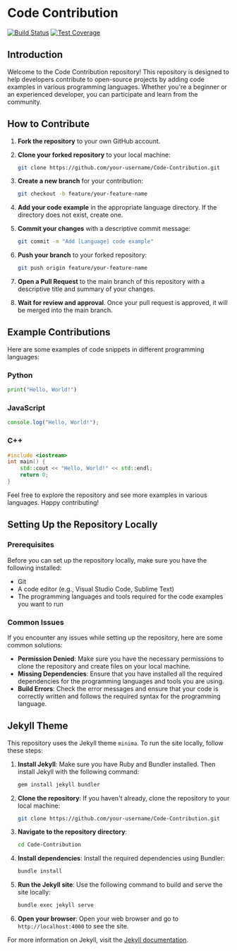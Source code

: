 # Code Contribution

[![Build Status](https://github.com/x0lg0n/Code-Contribution/workflows/CI/badge.svg)](https://github.com/x0lg0n/Code-Contribution/actions)
[![Test Coverage](https://img.shields.io/codecov/c/github/x0lg0n/Code-Contribution)](https://codecov.io/gh/x0lg0n/Code-Contribution)

## Introduction

Welcome to the Code Contribution repository! This repository is designed to help developers contribute to open-source projects by adding code examples in various programming languages. Whether you're a beginner or an experienced developer, you can participate and learn from the community.

## How to Contribute

1. **Fork the repository** to your own GitHub account.
2. **Clone your forked repository** to your local machine:

   ```bash
   git clone https://github.com/your-username/Code-Contribution.git
   ```

3. **Create a new branch** for your contribution:

   ```bash
   git checkout -b feature/your-feature-name
   ```

4. **Add your code example** in the appropriate language directory. If the directory does not exist, create one.

5. **Commit your changes** with a descriptive commit message:

   ```bash
   git commit -m "Add [Language] code example"
   ```

6. **Push your branch** to your forked repository:

   ```bash
   git push origin feature/your-feature-name
   ```

7. **Open a Pull Request** to the main branch of this repository with a descriptive title and summary of your changes.

8. **Wait for review and approval**. Once your pull request is approved, it will be merged into the main branch.

## Example Contributions

Here are some examples of code snippets in different programming languages:

### Python

```python
print("Hello, World!")
```

### JavaScript

```javascript
console.log("Hello, World!");
```

### C++

```cpp
#include <iostream>
int main() {
    std::cout << "Hello, World!" << std::endl;
    return 0;
}
```

Feel free to explore the repository and see more examples in various languages. Happy contributing!

## Setting Up the Repository Locally

### Prerequisites

Before you can set up the repository locally, make sure you have the following installed:

- Git
- A code editor (e.g., Visual Studio Code, Sublime Text)
- The programming languages and tools required for the code examples you want to run

### Common Issues

If you encounter any issues while setting up the repository, here are some common solutions:

- **Permission Denied**: Make sure you have the necessary permissions to clone the repository and create files on your local machine.
- **Missing Dependencies**: Ensure that you have installed all the required dependencies for the programming languages and tools you are using.
- **Build Errors**: Check the error messages and ensure that your code is correctly written and follows the required syntax for the programming language.

## Jekyll Theme

This repository uses the Jekyll theme `minima`. To run the site locally, follow these steps:

1. **Install Jekyll**: Make sure you have Ruby and Bundler installed. Then install Jekyll with the following command:

   ```bash
   gem install jekyll bundler
   ```

2. **Clone the repository**: If you haven't already, clone the repository to your local machine:

   ```bash
   git clone https://github.com/your-username/Code-Contribution.git
   ```

3. **Navigate to the repository directory**:

   ```bash
   cd Code-Contribution
   ```

4. **Install dependencies**: Install the required dependencies using Bundler:

   ```bash
   bundle install
   ```

5. **Run the Jekyll site**: Use the following command to build and serve the site locally:

   ```bash
   bundle exec jekyll serve
   ```

6. **Open your browser**: Open your web browser and go to `http://localhost:4000` to see the site.

For more information on Jekyll, visit the [Jekyll documentation](https://jekyllrb.com/docs/).
